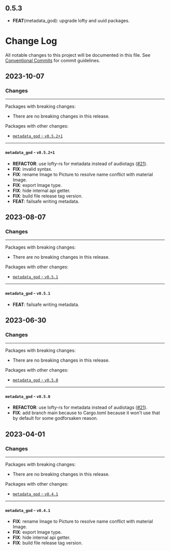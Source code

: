 ## 0.5.3

 - **FEAT**(metadata_god): upgrade lofty and uuid packages.

# Change Log

All notable changes to this project will be documented in this file.
See [Conventional Commits](https://conventionalcommits.org) for commit guidelines.

## 2023-10-07

### Changes

---

Packages with breaking changes:

 - There are no breaking changes in this release.

Packages with other changes:

 - [`metadata_god` - `v0.5.2+1`](#metadata_god---v0521)

---

#### `metadata_god` - `v0.5.2+1`

 - **REFACTOR**: use lofty-rs for metadata instead of audiotags ([#21](https://github.com/KRTirtho/metadata_god/issues/21)).
 - **FIX**: invalid syntax.
 - **FIX**: rename Image to Picture to resolve name conflict with material Image.
 - **FIX**: export Image type.
 - **FIX**: hide internal api getter.
 - **FIX**: build file release tag version.
 - **FEAT**: failsafe writing metadata.


## 2023-08-07

### Changes

---

Packages with breaking changes:

 - There are no breaking changes in this release.

Packages with other changes:

 - [`metadata_god` - `v0.5.1`](#metadata_god---v051)

---

#### `metadata_god` - `v0.5.1`

 - **FEAT**: failsafe writing metadata.


## 2023-06-30

### Changes

---

Packages with breaking changes:

 - There are no breaking changes in this release.

Packages with other changes:

 - [`metadata_god` - `v0.5.0`](#metadata_god---v050)

---

#### `metadata_god` - `v0.5.0`


 - **REFACTOR**: use lofty-rs for metadata instead of audiotags ([#21](https://github.com/KRTirtho/metadata_god/issues/21)).
 - **FIX**: add branch main because to Cargo.toml because it won't use that by default for some godforsaken reason.


## 2023-04-01

### Changes

---

Packages with breaking changes:

 - There are no breaking changes in this release.

Packages with other changes:

 - [`metadata_god` - `v0.4.1`](#metadata_god---v041)

---

#### `metadata_god` - `v0.4.1`

 - **FIX**: rename Image to Picture to resolve name conflict with material Image.
 - **FIX**: export Image type.
 - **FIX**: hide internal api getter.
 - **FIX**: build file release tag version.

